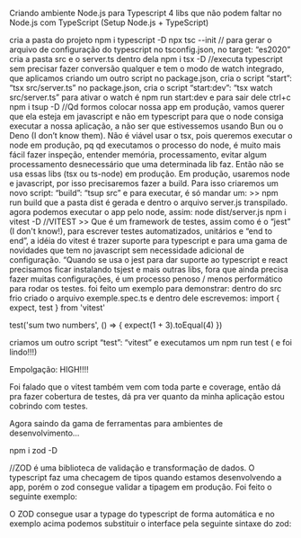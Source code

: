 Criando ambiente Node.js para Typescript
4 libs que não podem faltar no Node.js com TypeScript (Setup Node.js + TypeScript)

cria a pasta do projeto
npm i typescript -D
npx tsc --init // para gerar o arquivo de configuração do typescript
no tsconfig.json, no target: “es2020”
cria a pasta src e o server.ts dentro dela
npm i tsx -D //executa typescript sem precisar fazer conversão qualquer
e tem o modo de watch integrado, que aplicamos criando um outro script
no package.json, cria o script “start”: “tsx src/server.ts”
no package.json, cria o script “start:dev”: “tsx watch src/server.ts”
para ativar o watch é npm run start:dev  e para sair dele ctrl+c
npm i tsup -D 
//Qd formos colocar nossa app em produção, vamos querer que ela esteja em javascript e não em typescript para que o node consiga executar a nossa aplicação, a não ser que estivessemos usando Bun ou o Deno (I don’t know them). 
Não é viável usar o tsx, pois queremos executar o node em produção, pq qd executamos o processo do node, é muito mais fácil fazer inspeção, entender memória, processamento, evitar algum processamento desnecessário que uma determinada lib faz. Então não se usa essas libs (tsx ou ts-node) em produção. Em produção, usaremos node e javascript, por isso precisaremos fazer a build.
Para isso criaremos um novo script:
“build”: “tsup src”
e para executar, é só mandar um: >> npm run build
que a pasta dist é gerada e dentro o arquivo server.js transpilado.
agora podemos executar o app pelo node, assim:
node dist/server.js
npm i vitest -D
//VITEST >> Que é um framework de testes, assim como é o “jest” (I don't know!), para escrever testes automatizados, unitários e “end to end”, a idéia do vitest é trazer suporte para typescript e para uma gama de novidades que tem no javascript sem necessidade adicional de configuração. “Quando se usa o jest para dar suporte ao typescript e react precisamos ficar instalando tsjest e mais outras libs, fora que ainda precisa fazer muitas configurações, é um processo penoso / menos performático para rodar os testes. 
foi feito um exemplo para demonstrar: dentro do src frio criado o arquivo exemple.spec.ts e dentro dele escrevemos:
import { expect, test } from 'vitest'


test('sum two numbers', () => {
  expect(1 + 3).toEqual(4)
})

criamos um outro script “test”: “vitest”
e executamos um npm run test ( e foi lindo!!!)



Empolgação: HIGH!!!!

Foi falado que o vitest também vem com toda parte e coverage, então dá pra fazer cobertura de testes, dá pra ver quanto da minha aplicação estou cobrindo com testes. 

Agora saindo da gama de ferramentas para ambientes de desenvolvimento…

npm i zod -D

//ZOD é uma biblioteca de validação e transformação de dados. O typescript faz uma checagem de tipos quando estamos desenvolvendo a app, porém o zod consegue validar a tipagem em produção. Foi feito o seguinte exemplo:



O ZOD consegue usar a typage do typescript de forma automática e no exemplo acima podemos substituir o interface pela seguinte sintaxe do zod:


